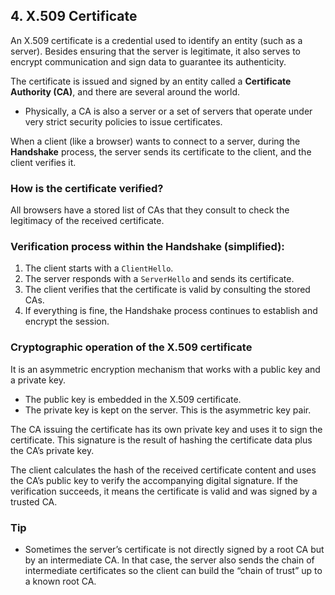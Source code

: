 ## 4. X.509 Certificate

An X.509 certificate is a credential used to identify an entity (such as a server). Besides ensuring that the server is legitimate, it also serves to encrypt communication and sign data to guarantee its authenticity.

The certificate is issued and signed by an entity called a **Certificate Authority (CA)**, and there are several around the world.

- Physically, a CA is also a server or a set of servers that operate under very strict security policies to issue certificates.

When a client (like a browser) wants to connect to a server, during the **Handshake** process, the server sends its certificate to the client, and the client verifies it.

### How is the certificate verified?

All browsers have a stored list of CAs that they consult to check the legitimacy of the received certificate.

### Verification process within the Handshake (simplified):

1. The client starts with a `ClientHello`.  
2. The server responds with a `ServerHello` and sends its certificate.  
3. The client verifies that the certificate is valid by consulting the stored CAs.  
4. If everything is fine, the Handshake process continues to establish and encrypt the session.

### Cryptographic operation of the X.509 certificate

It is an asymmetric encryption mechanism that works with a public key and a private key.

- The public key is embedded in the X.509 certificate.  
- The private key is kept on the server. This is the asymmetric key pair.

The CA issuing the certificate has its own private key and uses it to sign the certificate. This signature is the result of hashing the certificate data plus the CA’s private key.

The client calculates the hash of the received certificate content and uses the CA’s public key to verify the accompanying digital signature. If the verification succeeds, it means the certificate is valid and was signed by a trusted CA.

### Tip

- Sometimes the server’s certificate is not directly signed by a root CA but by an intermediate CA. In that case, the server also sends the chain of intermediate certificates so the client can build the “chain of trust” up to a known root CA.
